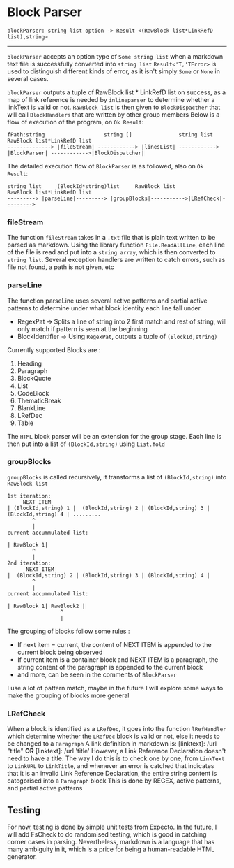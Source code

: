 # Block Parser
``blockParser: string list option -> Result <(RawBlock list*LinkRefD list),string>``
***
``blockParser`` accepts an option type of ``Some string list`` when a markdown text file is successfully converted into ``string list``
``Result<'T,'TError>`` is used to distinguish different kinds of error, as it isn't simply ``Some`` or ``None`` in
several cases.

`blockParser` outputs a tuple of RawBlock list * LinkRefD list on success, as a map of link reference is needed by `inlineparser`
to determine whether a linkText is valid or not.
`RawBlock list` is then given to `BlockDispacther` that will call `BlockHandlers` that are written by other
group members
Below is a flow of execution of the program, on ``Ok Result``:
>
    fPath:string                   string []               string list             RawBlock list*LinkRefD list
    --------------> |fileStream| ------------> |linesList| ------------> |BlockParser| ------------>|BlockDispatcher|
>

The detailed execution flow of ``BlockParser`` is as followed, also on ``Ok Result``:
>

    string list     (BlockId*string)list     RawBlock list               RawBlock list*LinkRefD list
    ---------> |parseLine|---------> |groupBlocks|----------->|LRefCheck|--------->
   
>
### fileStream
The function ``fileStream`` takes in a ``.txt`` file that is plain text written to be parsed as markdown.
Using the library function ``File.ReadAllLine``, each line of the file is read and put into a ``string array``,
which is then converted to ``string list``.
Several exception handlers are written to catch errors, such as file not found, a path is not given, etc

### parseLine
The function parseLine uses several active patterns and partial active patterns to determine
under what block identity each line fall under.

* RegexPat        -> Splits a line of string into 2 first match and rest of string,
will only match if pattern is seen at the beginning
* BlockIdentifier -> Using `RegexPat`, outputs a tuple of `(BlockId,string)` 

Currently supported Blocks are :
1. Heading
9. Paragraph
10. BlockQuote 
11. List
12. CodeBlock
13. ThematicBreak
14. BlankLine
15. LRefDec
16. Table

The `HTML` block parser will be an extension for the group stage.
Each line is then put into a list of `(BlockId,string)` using `List.fold`

### groupBlocks
`groupBlocks` is called recursively, it transforms a list of `(BlockId,string)` into `RawBlock list`
>
    1st iteration:
         NEXT ITEM
    | (BlockId,string) 1 |  (BlockId,string) 2 | (BlockId,string) 3 | (BlockId,string) 4 | .........
            ^
            |
    current accummulated list:
    
    | RawBlock 1|
            ^
            |
    2nd iteration:
          NEXT ITEM
    |  (BlockId,string) 2 | (BlockId,string) 3 | (BlockId,string) 4 |
            ^
            |
    current accummulated list:
    
    | RawBlock 1| RawBlock2 | 
                     ^
                     |  
>
The grouping of blocks follow some rules :
* If next item = current, the content of NEXT ITEM is appended to the current block being observed
* If current item is a container block and NEXT ITEM is a paragraph,
the string content of the paragraph is appended to the current block
* and more, can be seen in the comments of `BlockParser`

I use a lot of pattern match, maybe in the future I will explore some ways to make the grouping of blocks more general

### LRefCheck
When a block is identified as a `LRefDec`, it goes into the function `lRefHandler` which determine whether 
the `LRefDec` block is valid or not, else it needs to be changed to a `Paragraph`
A link definition in markdown is:
[linktext]: /url "title"
**OR**
[linktext]: /url 'title'
However, a Link Reference Declaration doesn't need to have a title.
The way I do this is to check one by one, from `LinkText` to `LinkURL` to `LinkTitle`, and whenever
an error is catched that indicates that it is an invalid Link Reference Declaration, the entire
string content is categorised into a `Paragraph` block
This is done by REGEX, active patterns, and partial active patterns

## Testing
For now, testing is done by simple unit tests from Expecto. In the future, I will add FsCheck to
do randomised testing, which is good in catching corner cases in parsing.
Nevertheless, markdown is a language that has many ambiguity in it, which is a price for being a human-readable
HTML generator.
